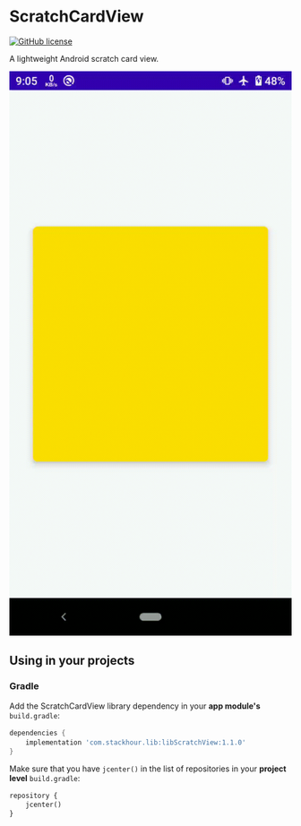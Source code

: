 # ScratchCardView

[![GitHub license](https://img.shields.io/badge/license-Apache%20License%202.0-blue.svg?style=flat)](https://www.apache.org/licenses/LICENSE-2.0)

<p align="center">

A lightweight Android scratch card view. 

![android scratch card view](./screenshots/scratch_card_gif.gif)

</p>



## Using in your projects

### Gradle

Add the ScratchCardView library dependency in your **app module's** `build.gradle`:

```groovy
dependencies {
    implementation 'com.stackhour.lib:libScratchView:1.1.0'
}
```


Make sure that you have `jcenter()` in the list of repositories in your **project level** `build.gradle`:

```
repository {
    jcenter()
}
```
